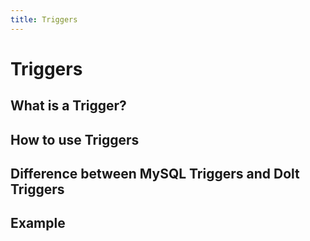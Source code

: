 ```yaml
---
title: Triggers
---
```


# Triggers

## What is a Trigger?



## How to use Triggers



## Difference between MySQL Triggers and Dolt Triggers



## Example